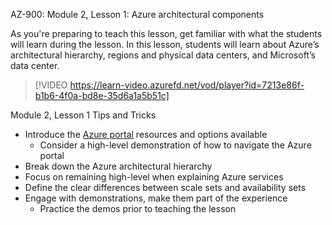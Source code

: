 

AZ-900: Module 2, Lesson 1: Azure architectural components

As you're preparing to teach this lesson, get familiar with what the students will learn during the lesson. In this lesson, students will learn about Azure’s architectural hierarchy, regions and physical data centers, and Microsoft’s data center.

> [!VIDEO https://learn-video.azurefd.net/vod/player?id=7213e86f-b1b6-4f0a-bd8e-35d6a1a5b51c]
 
Module 2, Lesson 1 Tips and Tricks

- Introduce the [Azure portal](https://aka.ms/azureportal) resources and options available
	- Consider a high-level demonstration of how to navigate the Azure portal
- Break down the Azure architectural hierarchy 
- Focus on remaining high-level when explaining Azure services 
- Define the clear differences between scale sets and availability sets 
- Engage with demonstrations, make them part of the experience  
	- Practice the demos prior to teaching the lesson
